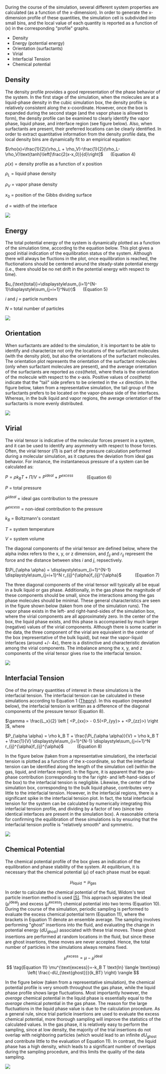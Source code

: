 
During the course of the simulation, several different system properties are calculated (as a function of the x-dimension).  In order to generate the x-dimension profile of these quantities, the simulation cell is subdivided into small bins, and the local value of each quantity is reported as a function of (x) in the corresponding "profile" graphs.

* Density
* Energy (potential energy)
* Orientation (surfactants)
* Virial
* Interfacial Tension
* Chemical potential
  
## Density 

The density profile provides a good representation of the phase behavior of the system.  In the first stage of the simulation, when the molecules are at a liquid-phase density in the cubic simulation box, the density profile is relatively consistent along the x-coordinate.  However, once the box is expanded during the second stage (and the vapor phase is allowed to form), the density profile can be examined to clearly identify the vapor phase, liquid phase, and interface region (see figure below).  Also, when surfactants are present, their preferred locations can be clearly identified.  In order to extract quantitative information from the density profile data, the local density bins are dynamically fit to an empirical equation:


$\rho(x)=\frac{1}{2}(\rho_L + \rho_V)-\frac{1}{2}(\rho_L-\rho_V)\text{tanh}\left[\frac{2(x-x_0)}{d}\right]$ &nbsp;&nbsp;&nbsp;&nbsp; (Equation 4)


$\rho(x)$ = density profile as a function of x position

$\rho_L$ = liquid phase density

$\rho_V$ = vapor phase density

$x_0$ = position of the Gibbs dividing surface

$d$ = width of the interface




![](./VL_interface.gif)





## Energy 
The total potential energy of the system is dynamically plotted as a function of the simulation time, according to the equation below.  This plot gives a good initial indication of the equilibration status of the system.  Although there will always be fluctions in the plot, once equilibration is reached, the fluctionations should be centered around the steady-state potential energy (i.e., there should be no net drift in the potential energy with respect to time). 

$u_{\text{total}}=\displaystyle\sum_{i=1}^{N-1}\displaystyle\sum_{j=i+1}^Nu(r)$ &nbsp;&nbsp;&nbsp;&nbsp; (Equation 5)

$i$ and $j$ = particle numbers

$N$ = total number of particles



![](./PE_interface.gif)





## Orientation 
When surfactants are added to the simulation, it is important to be able to identify and characterize not only the locations of the surfactant molecules (with the density plot), but also the orientations of the surfactant molecules.  The orientation plot represents the orientation of the surfactant molecules (only when surfactant molecules are present), and the average orientation of the surfactants are reported as $cos(theta)$, where theta is the orientation of the molecule with respect to the x-axis.  Positive values of $cos(theta)$ indicate that the "tail" side prefers to be oriented in the +$x$ direction.  In the figure below, taken from a representative simulation, the tail group of the surfactants prefers to be located on the vapor-phase side of the interfaces.  Whereas, in the bulk liquid and vapor regions, the average orientation of the surfactants is more evenly distributed.




![](<./Orientation.gif>)





## Virial 
The virial tensor is indicative of the molecular forces present in a system, and it can be used to identify any asymmetry with respect to those forces.  Often, the virial tensor ($\Pi$) is part of the pressure calculation performed during a molecular simulation, as it captures the deviation from ideal gas behavior.  For instance, the instantaneous pressure of a system can be calculated as:




$\displaystyle  P=\rho k_B T + \Pi/V = P^{ideal}+P^{excess}$ &nbsp; &nbsp; &nbsp; &nbsp; &nbsp; (Equation 6)




$P$ = total pressure

$P^{ideal}$ = ideal gas contribution to the pressure

$P^{excess}$ = non-ideal contribution to the pressure

$k_B$ = Boltzmann's constant

$T$ = system temperature

$V$ = system volume



The diagonal components of the virial tensor are defined below, where the alpha index refers to the x, y, or z dimension, and $f_{ij}$ and $r_{ij}$ represent the force and the distance between sites $i$ and $j$, repsectively.  

$\Pi_{\alpha \alpha} = \displaystyle\sum_{i=1}^{N-1} \displaystyle\sum_{j=i+1}^N r_{ij}^{\alpha}f_{ij}^{\alpha}$ &nbsp; &nbsp; &nbsp; &nbsp; &nbsp; (Equation 7)

The three diagonal components of the virial tensor will typically all be equal in a bulk liquid or gas phase.  Additionally, in the gas phase the magnitude of these components should be small, since the interactions among the gas phase molecules should be minimal.  These general characteristics are seen in the figure shown below (taken from one of the simulation runs).  The vapor phase exists in the left- and right-hand-sides of the simulation box, where the virial components are all approximately zero.  In the center of the box, the liquid phase exists, and this phase is accompanied by much larger (negative) values of the virial components.  Although there is some scatter in the data, the three component of the virial are equivalent in the center of the box (representative of the bulk liquid), but near the vapor-liquid interfaces (around +/- 4x), there is a distinctive and characteristic deviation among the virial components.  The imbalance among the x, y, and z components of the virial tensor gives rise to the interfacial tension. 




![](./Virial.gif)





## Interfacial Tension 
One of the primary quantities of interest in these simulations is the interfacial tension.  The interfacial tension can be calculated in these simulations according to Equation 1 ([Theory](Theory)).  In this equation (repeated below), the interfacial tension is written as a difference of the diagonal components of the pressure tensor (Equation 8).

$\gamma = \frac{L_x}{2} \left [ <P_{xx}> - 0.5(<P_{yy}> + <P_{zz}>) \right ]$, where

$P_{\alpha \alpha} = \rho k_B T + \frac{\Pi_{\alpha \alpha}}{V} = \rho k_B T + \frac{1}{V} \displaystyle\sum_{i=1}^{N-1} \displaystyle\sum_{j=i+1}^N r_{ij}^{\alpha}f_{ij}^{\alpha}$ &nbsp; &nbsp; &nbsp; &nbsp; &nbsp; (Equation 8)

In the figure below (taken from a representative simulation), the interfacial tension is plotted as a function of the x-coordinate, so that the interfacial tension can be identified along the length of the simulation cell (within the gas, liquid, and interface region).  In the figure, it is apparent that the gas-phase contribution (corresponding to the far right- and left-hand-sides of the box) to the interfacial tension is negligible.  Likewise, the center of the simulation box, corresponding to the bulk liquid phase, contributes very little to the interfacial tension.  However, in the interfacial regions, there is a significant spike in the interfacial tension plot.  In fact, the total interfacial tension for the system can be calculated by numerically integrating this interfacial tension profile, and dividing by a factor of two (since two identical interfaces are present in the simulation box).  A reasonable criteria for confirming the equilibration of these simulations is by ensuring that the interfacial tension profile is "relatively smooth" and symmetric.




![](./ST_profile.gif)





## Chemical Potential 
The chemical potential profile of the box gives an indication of the equilibration and phase stability of the system.  At equilibrium, it is necessary that the chemical potential ($\mu$) of each phase must be equal:




$$
\tag{Equation 9} \mu_{\text{liquid}} = \displaystyle \mu_{\text{gas}}
$$




In order to calculate the chemical potential of the fluid, Widom's test particle insertion method is used 
[[5]](Interfacial_tension/References#ref_widom). <!-- TODO --> 
This approach separates the ideal ($\mu^{\text{ideal}}$) and excess ($\mu^{\text{excess}}$) chemical potential into two terms (Equation 10).  During the course of the simulation, periodic sampling is performed to evaluate the excess chemical potential term (Equation 11), where the brackets in Equation 11 denote an ensemble average.  The sampling involves performing "ghost" insertions into the fluid, and evaluating the change in potential energy ($dU_{\text{ghost}}$) associated with these trial moves.  These ghost insertions are performed at random locations in the fluid, but since these are ghost insertions, these moves are never accepted.  Hence, the total number of particles in the simulations always remains fixed.  

$$
\tag{Equation 10} \mu^{\text{excess}}= \displaystyle \mu - \mu^{\text{ideal}} 
$$ 




$$
\tag{Equation 11} \mu^{\text{excess}}=-k_B T \text{ln} \langle \text{exp} \left( \frac{-dU_{\text{ghost}}}{k_BT} \right) \rangle 
$$




In the figure below (taken from a representative simulation), the chemical potential profile is very smooth throughout the gas phase, while the liquid phase profile shows large fluctuations.  Most importantly however, the *average* chemical potential in the liquid phase is essentially equal to the *average* chemical potential in the gas phase.  The reason for the large fluctuations in the liquid phase value is due to the calculation procedure.  As a general rule, since trial particle insertions are used to evaluate the excess chemical potential, more thorough sampling will improve the statistics of the calculated values.  In the gas phase, it is relatively easy to perform the sampling, since at low density, the majority of the trial insertions do not overlap with neighboring particles (which would lead to an infinite $dU_{\text{ghost}}$ and contribute little to the evaluation of Equation 11).  In contrast, the liquid phase has a high density, which leads to a significant number of overlaps during the sampling procedure, and this limits the quality of the data sampling.




![](./Chemical_potential.gif)



